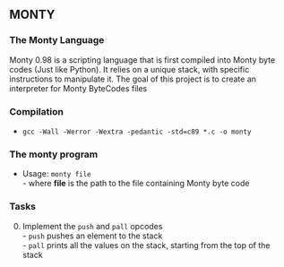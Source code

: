 ## MONTY

### The Monty Language
Monty 0.98 is a scripting language that is first compiled into Monty byte codes (Just like Python). It relies on a unique stack, with specific instructions to manipulate it. The goal of this project is to create an interpreter for Monty ByteCodes files

### Compilation
- ```gcc -Wall -Werror -Wextra -pedantic -std=c89 *.c -o monty```

### The monty program
- Usage: ```monty file``` <br>
        - where **file** is the path to the file containing Monty byte code

### Tasks
0. Implement the ```push``` and ```pall``` opcodes <br>
        - ```push``` pushes an element to the stack <br>
        - ```pall``` prints all the values on the stack, starting from the top of the stack
